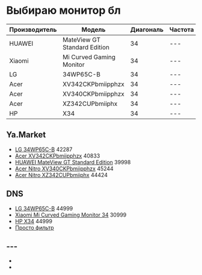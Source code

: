 # Выбираю монитор бл

| Производитель | Модель | Диагональ | Частота | Разрешение | Стоимость |
| --- | --- | --- | --- | ---- | --- |
| HUAWEI | MateView GT Standard Edition | 34 | --- | ---- | 39998 |
| Xiaomi | Mi Curved Gaming Monitor | 34 | --- | ---- | 30999 |
| LG | 34WP65C-B | 34 | --- | ---- | 42287 |
| Acer | XV342CKPbmiipphzx | 34 | --- | ---- | 40833 |
| Acer | XV340CKPbmiipphzx | 34 | --- | ---- | 45244 |
| Acer | XZ342CUPbmiiphx | 34 | --- | ---- | 44424 |
| HP | X34 | 34 | --- | ---- | 44999 |


## Ya.Market
- [LG 34WP65C-B](https://market.yandex.ru/product--34-monitor-lg-34wp65c-b-3440x1440-160-gts-va/1755080210?sku=101763949488&cpa=1) 42287
- [Acer XV342CKPbmiipphzx](https://market.yandex.ru/product--34-monitor-acer-xv342ckpbmiipphzx-3440x1440-144-gts-ips/1481351447?cpc=4ZIPRwGFsu27b9sGX3EmbynFTExGGjKMFSpAYyvUL7vY7K5ch5-M2pBctfqqZ6ct7wPxBRa2dJtspKHhHby-ZlOGcHqZKjeDEEGKNDzShON8xAztPAeGysQE_ME-tWYKaINIwbS9nTV0WHmqQKZiPsA6q4Hz13bEa9V8BqvWBvME_F9HpwPHBBQJDIHAozfh&rs=eJwzEg5gnMXId2HPhX0X9l7YcbHpwr6LDQBm-Auh&sku=101503579021&do-waremd5=ROZV_2W_akVZBRIMxcE8Yw&cpa=1&nid=26910011) 40833 
- [HUAWEI MateView GT Standard Edition](https://market.yandex.ru/product--34-monitor-huawei-mateview-gt-standard-edition-3440x1440-165-gts-va/1478600394?cpc=4ZIPRwGFsu2wUKCwMduWoOWrv9aU61qGgKNS3xOS9gdBb8gy3hSKvB2Keg6yl4ukd6XHeG40Y1WoSuzCIXE5YXyCZI2LnblanqzvnLwTun3dPnfOHPPYDh9AoQU3tRO6ZqSjlAaTDvUFNfScMy50FN-HxayO-WSOJou9FXH2RbsttXg2QiUSKH2kFQhPCehrFAUQeab450o%2C&rs=eJwzEg5gnMXId2HPhX0X9l7YcbHpwr6LDQBm-Auh&sku=101498776075&do-waremd5=CeX7vW5WNjK_9LGihdqXFw&cpa=1&nid=26910011) 39998 
- [Acer Nitro XV340CKPbmiipphzx](https://market.yandex.ru/product--34-monitor-acer-nitro-xv340ckpbmiipphzx-3440x1440-144-gts-ips/662138024?cpc=R4Z5TQnxPSwf4Qzx3EG4TBKd-CoQ189RhhEBHtFkRzwbFdDf85QG_gmxw2W739jqG0JAU6N2l8RHQSF4nKoUFK3ltLHVB5bYtcljyk_H9eBjQNF0DHJRZsKVIiYFUlyzLxQrsDn4jXtdlFz9hNYiS9DkT4_Bh9csQ4fnZ37H8hhu1MRuiTP3waHmhU5tKjlC&rs=eJwzEg5gnMXId2HPhX0X9l7YcbHpwr6LDQBm-Auh&sku=100951498418&do-waremd5=_v2WY4xrcBVnLltChPJmvw&cpa=1&nid=26910011) 45244
- [Acer Nitro XZ342CUPbmiiphx](https://market.yandex.ru/product--34-monitor-acer-nitro-xz342cupbmiiphx-3440x1440-144-gts-va/1447385479?cpc=Tvwe813Iwxz8vf2SLnQkFWVMdEOnA5tTC1EZ92IbP-vSgFDWREXBMOtK6Y4BcK1ysMWfVxquCNdSLb--kE_yIeSoNGNy1dJch1n03k8RFWpCUL95R1a1Bj3HRt1VhBNU6n34w6ipB1zpsriB5wJOIuAdD_Z8XIoFjNTWFCTOjSyRCHtt9VC0xzeIJR87vqIJ&rs=eJwzEg5gnMXId2HPhX0X9l7YcbHpwr6LDQBm-Auh&sku=101459295882&do-waremd5=oQK9-7O5jMCBs0KhEBG1hg&cpa=1&nid=26910011) 44424


## DNS
- [LG 34WP65C-B](https://www.dns-shop.ru/product/de4ecd10d19ded20/34-monitor-lg-34wp65c-b-cernyj/review/) 44999 
- [Xiaomi Mi Curved Gaming Monitor 34](https://www.dns-shop.ru/product/2e8be1ed8fb7ed20/34-monitor-xiaomi-mi-curved-gaming-monitor-34-cernyj/) 30999
- [HP X34](https://www.dns-shop.ru/product/b9f06c1be2d22ff2/34-monitor-hp-x34-cernyj/) 44999 
- [Просто фильтр](https://www.dns-shop.ru/catalog/17a8943716404e77/monitory/?fr[o7]=31-37.99&f[oc]=d7r8-a5mi-t3wq0-2mu-2mo-jlgw8-2377p&f[oe]=2nh) 

## ---
- []() 
- []() 
